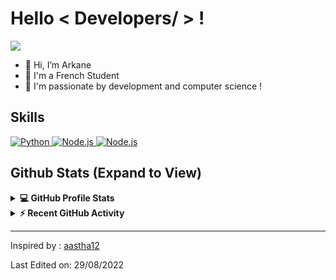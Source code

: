 <h1> Hello < Developers/ > !</h1>
<p align='center'>
</p>

<p>
  <a href="https://github.com/DenverCoder1/readme-typing-svg"><img src="https://readme-typing-svg.herokuapp.com?&font=IBM+Plex+Sans&color=abcdef&size=20&lines=Welcome+to+my+GitHub+Profile+!;Hi,+I’m+PheonixShell;I'm+a+French+Student" /></a>
</p>

- 👋 Hi, I’m Arkane
- 💼 I'm a French Student
- 👯 I'm passionate by development and computer science !

<h2> Skills </h2>

   <a href="https://www.python.org" target="_blank">
    <img alt="Python" src="https://img.shields.io/badge/Python-3776AB?style=for-the-badge&logo=python&logoColor=white">
  </a>

   <a href="https://nodejs.org/" target="_blank">
    <img alt="Node.js" src="https://img.shields.io/badge/Node.Js-43B02A?style=for-the-badge&logo=node.js&logoColor=white">
  </a>
  
  <a href="https://nodejs.org/" target="_blank">
    <img alt="Node.js" src="https://img.shields.io/badge/Javascript-ED8B00?style=for-the-badge&logo=javascript&logoColor=white">
  </a>

<h2> Github Stats (Expand to View) </h2>

<details> 
  <summary><b>💻 GitHub Profile Stats</b></summary>
  <br/>
  <p align="center">
    <a href="https://github.com/anuraghazra/github-readme-stats"><img alt="PheonixShell's Github Stats" src="https://github-readme-stats.vercel.app/api?username=PheonixShell&show_icons=true&count_private=true&theme=algolia" height="192px"/></a>
<br/>
  &nbsp;
	  <img src="https://github-readme-stats.vercel.app/api/top-langs?username=PheonixShell&show_icons=true&locale=en&layout=compact&theme=algolia" alt="PheonixShell" height="192px"/>
  <br/>
  </p>
</details>


<details>
  <summary><b>⚡ Recent GitHub Activity</b></summary>
  <br/>
   <a href="https://github.com/PheonixShell"><img alt="PheonixShell's Activity Graph" src="https://activity-graph.herokuapp.com/graph?username=PheonixShell&custom_title=PheonixShell's%20Contribution%20Graph&theme=react-dark" /></a>
  <br/>

</details>

----------------------------------------------------------------------
Inspired by : [aastha12](https://github.com/aastha12)

Last Edited on: 29/08/2022
